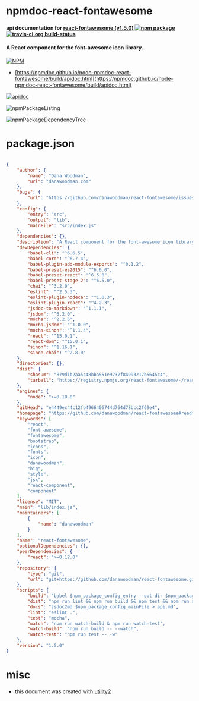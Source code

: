 # npmdoc-react-fontawesome

#### api documentation for  [react-fontawesome (v1.5.0)](https://github.com/danawoodman/react-fontawesome#readme)  [![npm package](https://img.shields.io/npm/v/npmdoc-react-fontawesome.svg?style=flat-square)](https://www.npmjs.org/package/npmdoc-react-fontawesome) [![travis-ci.org build-status](https://api.travis-ci.org/npmdoc/node-npmdoc-react-fontawesome.svg)](https://travis-ci.org/npmdoc/node-npmdoc-react-fontawesome)

#### A React component for the font-awesome icon library.

[![NPM](https://nodei.co/npm/react-fontawesome.png?downloads=true&downloadRank=true&stars=true)](https://www.npmjs.com/package/react-fontawesome)

- [https://npmdoc.github.io/node-npmdoc-react-fontawesome/build/apidoc.html](https://npmdoc.github.io/node-npmdoc-react-fontawesome/build/apidoc.html)

[![apidoc](https://npmdoc.github.io/node-npmdoc-react-fontawesome/build/screenCapture.buildCi.browser.%252Ftmp%252Fbuild%252Fapidoc.html.png)](https://npmdoc.github.io/node-npmdoc-react-fontawesome/build/apidoc.html)

![npmPackageListing](https://npmdoc.github.io/node-npmdoc-react-fontawesome/build/screenCapture.npmPackageListing.svg)

![npmPackageDependencyTree](https://npmdoc.github.io/node-npmdoc-react-fontawesome/build/screenCapture.npmPackageDependencyTree.svg)



# package.json

```json

{
    "author": {
        "name": "Dana Woodman",
        "url": "danawoodman.com"
    },
    "bugs": {
        "url": "https://github.com/danawoodman/react-fontawesome/issues"
    },
    "config": {
        "entry": "src",
        "output": "lib",
        "mainFile": "src/index.js"
    },
    "dependencies": {},
    "description": "A React component for the font-awesome icon library.",
    "devDependencies": {
        "babel-cli": "^6.6.5",
        "babel-core": "^6.7.4",
        "babel-plugin-add-module-exports": "^0.1.2",
        "babel-preset-es2015": "^6.6.0",
        "babel-preset-react": "^6.5.0",
        "babel-preset-stage-2": "^6.5.0",
        "chai": "^3.2.0",
        "eslint": "^2.5.3",
        "eslint-plugin-nodeca": "^1.0.3",
        "eslint-plugin-react": "^4.2.3",
        "jsdoc-to-markdown": "^1.1.1",
        "jsdom": "^6.2.0",
        "mocha": "^2.2.5",
        "mocha-jsdom": "^1.0.0",
        "mocha-sinon": "^1.1.4",
        "react": "^15.0.1",
        "react-dom": "^15.0.1",
        "sinon": "^1.16.1",
        "sinon-chai": "^2.8.0"
    },
    "directories": {},
    "dist": {
        "shasum": "879d1b2aa5c48bba551e9237f84993217b5645c4",
        "tarball": "https://registry.npmjs.org/react-fontawesome/-/react-fontawesome-1.5.0.tgz"
    },
    "engines": {
        "node": ">=0.10.0"
    },
    "gitHead": "e4449ec44c12fb4966406744d764d78bcc2f69e4",
    "homepage": "https://github.com/danawoodman/react-fontawesome#readme",
    "keywords": [
        "react",
        "font-awesome",
        "fontawesome",
        "bootstrap",
        "icons",
        "fonts",
        "icon",
        "danawoodman",
        "big",
        "style",
        "jsx",
        "react-component",
        "component"
    ],
    "license": "MIT",
    "main": "lib/index.js",
    "maintainers": [
        {
            "name": "danawoodman"
        }
    ],
    "name": "react-fontawesome",
    "optionalDependencies": {},
    "peerDependencies": {
        "react": ">=0.12.0"
    },
    "repository": {
        "type": "git",
        "url": "git+https://github.com/danawoodman/react-fontawesome.git"
    },
    "scripts": {
        "build": "babel $npm_package_config_entry --out-dir $npm_package_config_output",
        "dist": "npm run lint && npm run build && npm test && npm run docs",
        "docs": "jsdoc2md $npm_package_config_mainFile > api.md",
        "lint": "eslint .",
        "test": "mocha",
        "watch": "npm run watch-build & npm run watch-test",
        "watch-build": "npm run build -- --watch",
        "watch-test": "npm run test -- -w"
    },
    "version": "1.5.0"
}
```



# misc
- this document was created with [utility2](https://github.com/kaizhu256/node-utility2)
